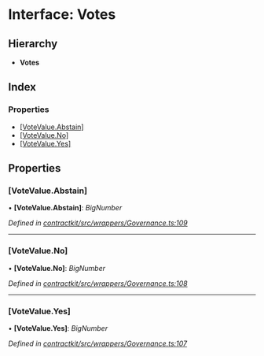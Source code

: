 # Interface: Votes

## Hierarchy

* **Votes**

## Index

### Properties

* [[VoteValue.Abstain]](_contractkit_src_wrappers_governance_.votes.md#[votevalue.abstain])
* [[VoteValue.No]](_contractkit_src_wrappers_governance_.votes.md#[votevalue.no])
* [[VoteValue.Yes]](_contractkit_src_wrappers_governance_.votes.md#[votevalue.yes])

## Properties

###  [VoteValue.Abstain]

• **[VoteValue.Abstain]**: *BigNumber*

*Defined in [contractkit/src/wrappers/Governance.ts:109](https://github.com/celo-org/celo-monorepo/blob/master/packages/contractkit/src/wrappers/Governance.ts#L109)*

___

###  [VoteValue.No]

• **[VoteValue.No]**: *BigNumber*

*Defined in [contractkit/src/wrappers/Governance.ts:108](https://github.com/celo-org/celo-monorepo/blob/master/packages/contractkit/src/wrappers/Governance.ts#L108)*

___

###  [VoteValue.Yes]

• **[VoteValue.Yes]**: *BigNumber*

*Defined in [contractkit/src/wrappers/Governance.ts:107](https://github.com/celo-org/celo-monorepo/blob/master/packages/contractkit/src/wrappers/Governance.ts#L107)*
